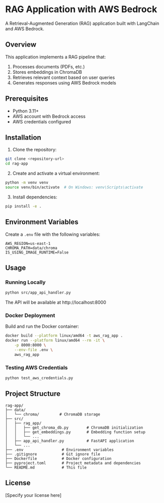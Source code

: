 # RAG Application with AWS Bedrock

A Retrieval-Augmented Generation (RAG) application built with LangChain and AWS Bedrock.

## Overview

This application implements a RAG pipeline that:
1. Processes documents (PDFs, etc.)
2. Stores embeddings in ChromaDB
3. Retrieves relevant context based on user queries
4. Generates responses using AWS Bedrock models

## Prerequisites

- Python 3.11+
- AWS account with Bedrock access
- AWS credentials configured

## Installation

1. Clone the repository:
```bash
git clone <repository-url>
cd rag-app
```

2. Create and activate a virtual environment:
```bash
python -m venv venv
source venv/bin/activate  # On Windows: venv\Scripts\activate
```

3. Install dependencies:
```bash
pip install -e .
```

## Environment Variables

Create a `.env` file with the following variables:
```
AWS_REGION=us-east-1
CHROMA_PATH=data/chroma
IS_USING_IMAGE_RUNTIME=False
```

## Usage

### Running Locally

```bash
python src/app_api_handler.py
```

The API will be available at http://localhost:8000

### Docker Deployment

Build and run the Docker container:
```bash
docker build --platform linux/amd64 -t aws_rag_app .
docker run --platform linux/amd64 --rm -it \
    -p 8000:8000 \
    --env-file .env \
    aws_rag_app
```

### Testing AWS Credentials

```bash
python test_aws_credentials.py
```

## Project Structure

```
rag-app/
├── data/
│   └── chroma/         # ChromaDB storage
├── src/
│   ├── rag_app/
│   │   ├── get_chroma_db.py        # ChromaDB initialization
│   │   ├── get_embeddings.py       # Embedding function setup
│   │   └── ...
│   ├── app_api_handler.py          # FastAPI application
│   └── ...
├── .env                 # Environment variables
├── .gitignore           # Git ignore file
├── Dockerfile           # Docker configuration
├── pyproject.toml       # Project metadata and dependencies
└── README.md            # This file
```

## License

[Specify your license here]

